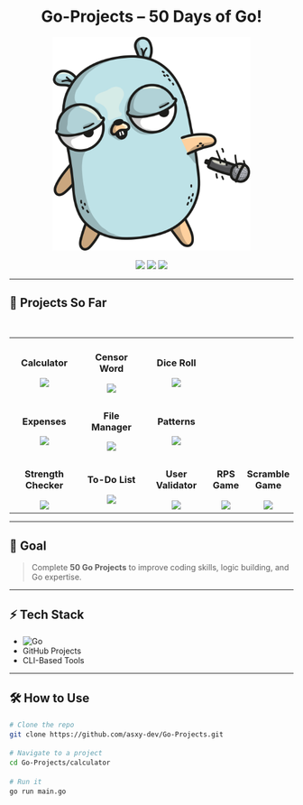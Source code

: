 <h1 align="center">Go-Projects – 50 Days of Go! </h1>

<p align="center">
  <img src="https://raw.githubusercontent.com/ashleymcnamara/gophers/master/GOPHER_MIC_DROP.png" width="350">
</p>

<p align="center">
  <img src="https://img.shields.io/badge/Made%20With-Go-00ADD8?style=for-the-badge&logo=go">
  <img src="https://img.shields.io/github/last-commit/asxy-dev/Go-Projects?style=for-the-badge">
  <img src="https://img.shields.io/github/stars/asxy-dev/Go-Projects?style=for-the-badge">
</p>

---

## 📂 Projects So Far

<div align="center">

<table>
<tr>
<td align="center" width="200px">
<h3>Calculator</h3>
<a href="./calculator">
<img src="https://img.shields.io/badge/View-Project-blue?style=for-the-badge">
</a>
</td>

<td align="center" width="200px">
<h3>Censor Word</h3>
<a href="./censor-word">
<img src="https://img.shields.io/badge/View-Project-blue?style=for-the-badge">
</a>
</td>

<td align="center" width="200px">
<h3>Dice Roll</h3>
<a href="./dice-roll">
<img src="https://img.shields.io/badge/View-Project-blue?style=for-the-badge">
</a>
</td>
</tr>

<tr>
<td align="center">
<h3>Expenses</h3>
<a href="./expenses">
<img src="https://img.shields.io/badge/View-Project-blue?style=for-the-badge">
</a>
</td>

<td align="center">
<h3>File Manager</h3>
<a href="./file-manager">
<img src="https://img.shields.io/badge/View-Project-blue?style=for-the-badge">
</a>
</td>

<td align="center">
<h3>Patterns</h3>
<a href="./patterns">
<img src="https://img.shields.io/badge/View-Project-blue?style=for-the-badge">
</a>
</td>
</tr>

<tr>
<td align="center">
<h3>Strength Checker</h3>
<a href="./strength-checker">
<img src="https://img.shields.io/badge/View-Project-blue?style=for-the-badge">
</a>
</td>

<td align="center">
<h3>To-Do List</h3>
<a href="./to-do-list">
<img src="https://img.shields.io/badge/View-Project-blue?style=for-the-badge">
</a>
</td>

<td align="center">
<h3>User Validator</h3>
<a href="./user-validator">
<img src="https://img.shields.io/badge/View-Project-blue?style=for-the-badge">
</a>
</td>
<br>
<td align="center">
<h3>RPS Game</h3>
<a href="./rock-paper-scissor">
<img src="https://img.shields.io/badge/View-Project-blue?style=for-the-badge">
</a>
</td>

<td align="center">
<h3>Scramble Game</h3>
<a href="./scramble-game">
<img src="https://img.shields.io/badge/View-Project-blue?style=for-the-badge">
</a>
</td>

</tr>
</table>

</div>

---

## 🎯 Goal

> Complete **50 Go Projects** to improve coding skills, logic building, and Go expertise.

---

## ⚡ Tech Stack

- ![Go](https://img.shields.io/badge/Go-00ADD8?style=for-the-badge&logo=go&logoColor=white)
- GitHub Projects
- CLI-Based Tools

---

## 🛠 How to Use

```bash
# Clone the repo
git clone https://github.com/asxy-dev/Go-Projects.git

# Navigate to a project
cd Go-Projects/calculator

# Run it
go run main.go
